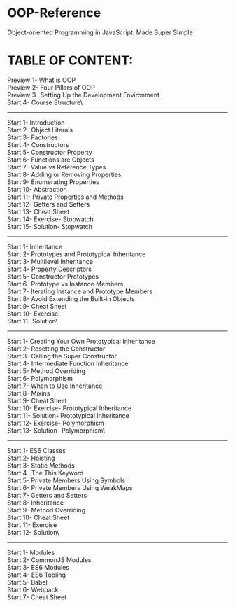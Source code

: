 # OOP-Reference
Object-oriented Programming in JavaScript: Made Super Simple

# TABLE OF CONTENT:

 Preview 1- What is OOP\
 Preview 2- Four Pillars of OOP\
 Preview 3- Setting Up the Development Environment\
 Start 4- Course Structure\
 ***
 Start 1- Introduction\
 Start 2- Object Literals\
 Start 3- Factories\
 Start 4- Constructors\
 Start 5- Constructor Property\
 Start 6- Functions are Objects\
 Start 7- Value vs Reference Types\
 Start 8- Adding or Removing Properties\
 Start 9- Enumerating Properties\
 Start 10- Abstraction\
 Start 11- Private Properties and Methods\
 Start 12- Getters and Setters\
 Start 13- Cheat Sheet\
 Start 14- Exercise- Stopwatch\
 Start 15- Solution- Stopwatch
 ***
 Start 1- Inheritance\
 Start 2- Prototypes and Prototypical Inheritance\
 Start 3- Multilevel Inheritance\
 Start 4- Property Descriptors\
 Start 5- Constructor Prototypes\
 Start 6- Prototype vs Instance Members\
 Start 7- Iterating Instance and Prototype Members\
 Start 8- Avoid Extending the Built-in Objects\
 Start 9- Cheat Sheet\
 Start 10- Exercise\
 Start 11- Solution\
 ***
 Start 1- Creating Your Own Prototypical Inheritance\
 Start 2- Resetting the Constructor\
 Start 3- Calling the Super Constructor\
 Start 4- Intermediate Function Inheritance\
 Start 5- Method Overriding \
 Start 6- Polymorphism\
 Start 7- When to Use Inheritance\
 Start 8- Mixins\
 Start 9- Cheat Sheet\
 Start 10- Exercise- Prototypical Inheritance\
 Start 11- Solution- Prototypical Inheritance\
 Start 12- Exercise- Polymorphism\
 Start 13- Solution- Polymorphism\
 ***
 Start 1- ES6 Classes\
 Start 2- Hoisting\
 Start 3- Static Methods\
 Start 4- The This Keyword\
 Start 5- Private Members Using Symbols\
 Start 6- Private Members Using WeakMaps\
 Start 7- Getters and Setters\
 Start 8- Inheritance\
 Start 9- Method Overriding\
 Start 10- Cheat Sheet\
 Start 11- Exercise\
 Start 12- Solution\
 ***
 Start 1- Modules\
 Start 2- CommonJS Modules\
 Start 3- ES6 Modules\
 Start 4- ES6 Tooling\
 Start 5- Babel\
 Start 6- Webpack\
 Start 7- Cheat Sheet
